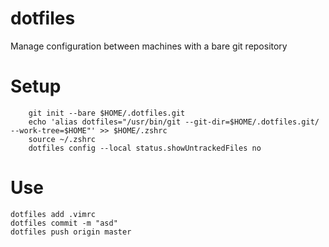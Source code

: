 # dotfiles
Manage configuration between machines with a bare git repository

# Setup
```shell
    git init --bare $HOME/.dotfiles.git
    echo 'alias dotfiles="/usr/bin/git --git-dir=$HOME/.dotfiles.git/ --work-tree=$HOME"' >> $HOME/.zshrc
    source ~/.zshrc
    dotfiles config --local status.showUntrackedFiles no
```

# Use
```shell
dotfiles add .vimrc
dotfiles commit -m "asd"
dotfiles push origin master
```
